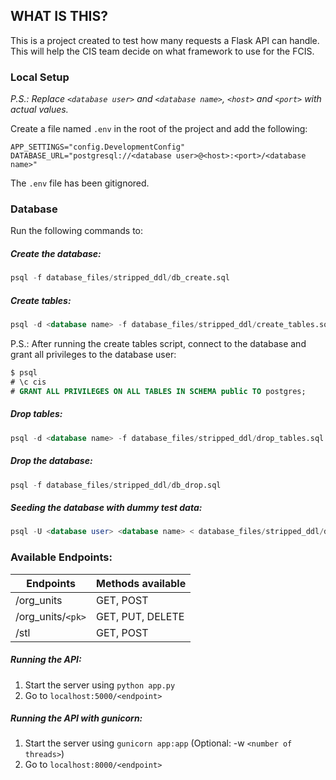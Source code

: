 ## WHAT IS THIS?

This is a project created to test how many requests a Flask API can handle. This will help the CIS team decide on what framework to use for the FCIS.


### Local Setup
*P.S.: Replace `<database user>` and `<database name>`, `<host>` and `<port>` with actual values.*


Create a file named `.env` in the root of the project and add the following:
```
APP_SETTINGS="config.DevelopmentConfig"
DATABASE_URL="postgresql://<database user>@<host>:<port>/<database name>"
```
The `.env` file has been gitignored.

### Database
Run the following commands to:


##### Create the database:

```sql
psql -f database_files/stripped_ddl/db_create.sql
```


##### Create tables:
```sql
psql -d <database name> -f database_files/stripped_ddl/create_tables.sql
```
P.S.: After running the create tables script, connect to the database and grant all privileges to the database user:
```sql
$ psql
# \c cis
# GRANT ALL PRIVILEGES ON ALL TABLES IN SCHEMA public TO postgres;
```


##### Drop tables:
```sql
psql -d <database name> -f database_files/stripped_ddl/drop_tables.sql
```


##### Drop the database:
```sql
psql -f database_files/stripped_ddl/db_drop.sql
```


##### Seeding the database with dummy test data:
```sql
psql -U <database user> <database name> < database_files/stripped_ddl/dbexport.pgsql
```


### Available Endpoints:
| Endpoints         | Methods available |
|-------------------|-------------------|
| /org_units        | GET, POST         |
| /org_units/`<pk>` | GET, PUT, DELETE  |
| /stl              | GET, POST         |


##### Running the API:
1. Start the server using `python app.py`
2. Go to `localhost:5000/<endpoint>`

##### Running the API with gunicorn:
1. Start the server using `gunicorn app:app` (Optional: -w `<number of threads>`)
2. Go to `localhost:8000/<endpoint>`
